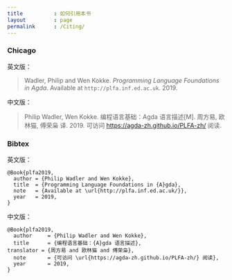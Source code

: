 ```yaml
---
title          : 如何引用本书
layout         : page
permalink      : /Citing/
---
```


### Chicago

英文版：

> Wadler, Philip and Wen Kokke.
> _Programming Language Foundations in Agda_.
> Available at `http://plfa.inf.ed.ac.uk`.
> 2019.

中文版：

> Philip Wadler, Wen Kokke.
> 编程语言基础：Agda 语言描述[M].
> 周方易, 欧林猫, 傅荣枭 译.
> 2019.
> 可访问 https://agda-zh.github.io/PLFA-zh/ 阅读.

### Bibtex

英文版：

	@Book{plfa2019,
	  author = {Philip Wadler and Wen Kokke},
	  title  = {Programming Language Foundations in {A}gda},
	  note   = {Available at \url{http://plfa.inf.ed.ac.uk/}},
	  year   = 2019,
	}

中文版：

	@Book{plfa2019,
	  author     = {Philip Wadler and Wen Kokke},
	  title      = {编程语言基础：{A}gda 语言描述},
  	translator = {周方易 and 欧林猫 and 傅荣枭},
	  note       = {可访问 \url{https://agda-zh.github.io/PLFA-zh/} 阅读},
	  year       = 2019,
	}
